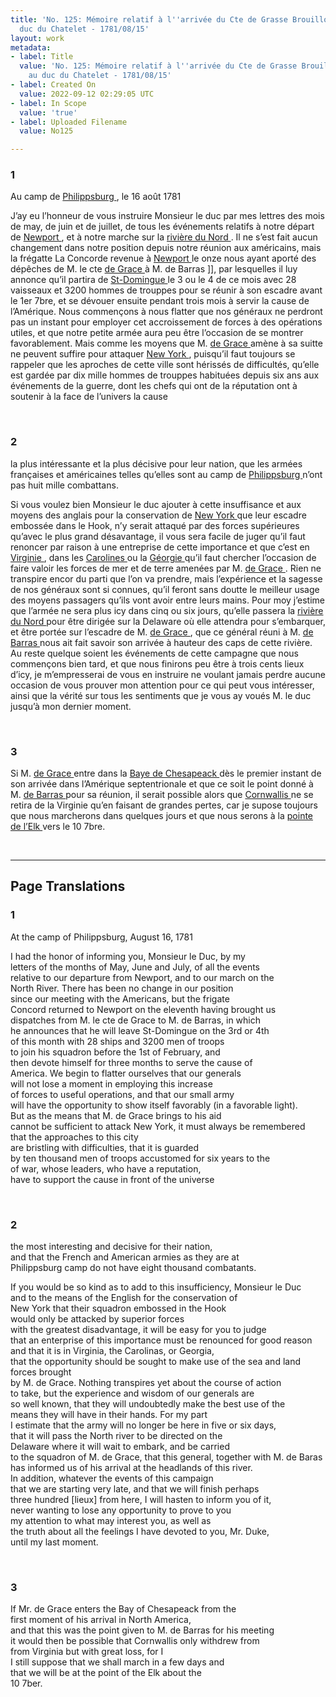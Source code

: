 ```yaml
---
title: 'No. 125: Mémoire relatif à l''arrivée du Cte de Grasse Brouillon lettre au
  duc du Chatelet - 1781/08/15'
layout: work
metadata:
- label: Title
  value: 'No. 125: Mémoire relatif à l''arrivée du Cte de Grasse Brouillon lettre
    au duc du Chatelet - 1781/08/15'
- label: Created On
  value: 2022-09-12 02:29:05 UTC
- label: In Scope
  value: 'true'
- label: Uploaded Filename
  value: No125

---
```

<div class="pages">
<div id="page-32541634">
<h3><a name="page-32541634">1</a></h3>
<div class="page-content">
<p>Au camp de <a href="../subjects/32162963" title=" Philippsburg "> Philippsburg </a>, le 16 août 1781</p>
<p>J’ay eu l’honneur de vous instruire Monsieur le duc par mes<span class="line-break"> </span>lettres des mois de may, de juin et de juillet, de tous les événements <span class="line-break"> </span>relatifs à notre départ de <a href="../subjects/32162914" title=" Newport "> Newport </a> , et à notre marche sur la <span class="line-break"> </span><a href="../subjects/32162961" title=" rivière du Nord "> rivière du Nord </a>. Il ne s’est fait aucun changement dans notre <span class="line-break"> </span>position depuis notre réunion aux américains, mais la frégatte <span class="line-break"> </span>La Concorde revenue à <a href="../subjects/32162914" title=" Newport "> Newport </a> le onze nous ayant aporté <span class="line-break"> </span>des dépêches de M. le cte <a href="../subjects/32162948" title=" de Grace "> de Grace </a> à M. de Barras ]], par lesquelles <span class="line-break"> </span>il luy annonce qu’il partira de <a href="../subjects/32162964" title=" St-Domingue "> St-Domingue </a> le 3 ou le 4 <span class="line-break"> </span>de ce mois avec 28 vaisseaux et 3200 hommes de trouppes <span class="line-break"> </span>pour se réunir à son escadre avant le 1er 7bre, et se <span class="line-break"> </span>dévouer ensuite pendant trois mois à servir la cause de <span class="line-break"> </span>l’Amérique. Nous commençons à nous flatter que nos généraux <span class="line-break"> </span>ne perdront pas un instant pour employer cet accroissement <span class="line-break"> </span>de forces à des opérations utiles, et que notre petite armée <span class="line-break"> </span>aura peu être l’occasion de se montrer favorablement. <span class="line-break"> </span>Mais comme les moyens que M. <a href="../subjects/32162948" title=" de Grace "> de Grace </a> amène à sa suitte <span class="line-break"> </span>ne peuvent suffire pour attaquer <a href="../subjects/32162830" title=" New York "> New York </a>, puisqu’il <span class="line-break"> </span>faut toujours se rappeler que les aproches de cette ville <span class="line-break"> </span>sont hérissés de difficultés, qu’elle est gardée par dix <span class="line-break"> </span>mille hommes de trouppes habituées depuis six ans aux <span class="line-break"> </span>événements de la guerre, dont les chefs qui ont de la <span class="line-break"> </span>réputation ont à soutenir à la face de l’univers la cause <span class="line-break"> </span></p>
</div>
</div>
<br />
<div id="page-32541635">
<h3><a name="page-32541635">2</a></h3>
<div class="page-content">
<p>la plus intéressante et la plus décisive pour leur nation, <span class="line-break"> </span>que les armées françaises et américaines telles qu’elles sont au <span class="line-break"> </span>camp de <a href="../subjects/32162963" title=" Philippsburg "> Philippsburg </a> n’ont pas huit mille combattans.</p>
<p>Si vous voulez bien Monsieur le duc ajouter à cette insuffisance <span class="line-break"> </span>et aux moyens des anglais pour la conservation de <span class="line-break"> </span><a href="../subjects/32162830" title=" New York "> New York </a> que leur escadre embossée dans le Hook, <span class="line-break"> </span>n’y serait attaqué par des forces supérieures qu’avec le <span class="line-break"> </span>plus grand désavantage, il vous sera facile de juger qu’il <span class="line-break"> </span>faut renoncer par raison à une entreprise de cette importance <span class="line-break"> </span>et que c’est en <a href="../subjects/32162817" title=" Virginie "> Virginie </a>, dans les <a href="../subjects/32162965" title=" Carolines "> Carolines </a> ou la <a href="../subjects/32162966" title=" Géorgie "> Géorgie </a> qu’il faut chercher <span class="line-break"> </span>l’occasion de faire valoir les forces de mer et de terre amenées <span class="line-break"> </span>par M. <a href="../subjects/32162948" title=" de Grace "> de Grace </a>. Rien ne transpire encor du parti que l’on <span class="line-break"> </span>va prendre, mais l’expérience et la sagesse de nos généraux sont <span class="line-break"> </span>si connues, qu’il feront sans doutte le meilleur usage des <span class="line-break"> </span>moyens passagers qu’ils vont avoir entre leurs mains. Pour moy <span class="line-break"> </span>j’estime que l’armée ne sera plus icy dans cinq ou six jours, <span class="line-break"> </span>qu’elle passera la <a href="../subjects/32162961" title=" rivière du Nord "> rivière du Nord </a> pour être dirigée sur la <span class="line-break"> </span>Delaware où elle attendra pour s’embarquer, et être portée sur <span class="line-break"> </span>l’escadre de M. <a href="../subjects/32162948" title=" de Grace "> de Grace </a>, que ce général réuni à M. <a href="../subjects/32162950" title=" de Barras "> de Barras </a> nous <span class="line-break"> </span>ait fait savoir son arrivée à hauteur des caps de cette rivière. <span class="line-break"> </span>Au reste quelque soient les événements de cette campagne <span class="line-break"> </span>que nous commençons bien tard, et que nous finirons peu être à <span class="line-break"> </span>trois cents lieux d’icy, je m’empresserai de vous en instruire <span class="line-break"> </span>ne voulant jamais perdre aucune occasion de vous prouver <span class="line-break"> </span>mon attention pour ce qui peut vous intéresser, ainsi que <span class="line-break"> </span>la vérité sur tous les sentiments que je vous ay voués M. le duc <span class="line-break"> </span>jusqu’à mon dernier moment. </p>
</div>
</div>
<br />
<div id="page-32541636">
<h3><a name="page-32541636">3</a></h3>
<div class="page-content">
<p>Si M. <a href="../subjects/32162948" title=" de Grace "> de Grace </a> entre dans la <a href="../subjects/32162873" title=" Baye de Chesapeack "> Baye de Chesapeack </a> dès le <span class="line-break"> </span>premier instant de son arrivée dans l’Amérique septentrionale <span class="line-break"> </span>et que ce soit le point donné à M. <a href="../subjects/32162950" title=" de Barras "> de Barras </a> pour sa réunion, <span class="line-break"> </span>il serait possible alors que <a href="../subjects/32162980" title="Charles Cornwallis, 1st Marquess Cornwallis"> Cornwallis </a> ne se retira de <span class="line-break"> </span>la Virginie qu’en faisant de grandes pertes, car je <span class="line-break"> </span>supose toujours que nous marcherons dans quelques <span class="line-break"> </span>jours et que nous serons à la <a href="../subjects/32162812" title=" pointe de l’Elk "> pointe de l’Elk </a> vers le <span class="line-break"> </span>10 7bre. </p>
</div>
</div>
<br />
</div>
<hr />
<h2 class="divider">Page Translations</h2>
<div class="pages">
<div id="translation-32541634">
<h3>1</h3>
<div class="page-content">
<p>At the camp of Philippsburg, August 16, 1781</p>
<p>I had the honor of informing you, Monsieur le Duc, by my <br/>
letters of the months of May, June and July, of all the events <br/>
relative to our departure from Newport, and to our march on the<br/>
North River. There has been no change in our position <br/>
since our meeting with the Americans, but the frigate<br/>
Concord returned to Newport on the eleventh having brought us<br/>
dispatches from M. le cte de Grace to M. de Barras, in which <br/>
he announces that he will leave St-Domingue on the 3rd or 4th <br/>
of this month with 28 ships and 3200 men of troops<br/>
to join his squadron before the 1st of February, and <br/>
then devote himself for three months to serve the cause of<br/>
America. We begin to flatter ourselves that our generals<br/>
will not lose a moment in employing this increase <br/>
of forces to useful operations, and that our small army <br/>
will have the opportunity to show itself favorably (in a favorable light).<br/>
But as the means that M. de Grace brings to his aid<br/>
cannot be sufficient to attack New York, it must always be remembered<br/>
that the approaches to this city <br/>
are bristling with difficulties, that it is guarded <br/>
by ten thousand men of troops accustomed for six years to the<br/>
of war, whose leaders, who have a reputation, <br/>
have to support the cause in front of the universe</p>
</div>
</div>
<br />
<div id="translation-32541635">
<h3>2</h3>
<div class="page-content">
<p>the most interesting and decisive for their nation,<br/>
and that the French and American armies as they are at <br/>
Philippsburg camp do not have eight thousand combatants.</p>
<p>If you would be so kind as to add to this insufficiency, Monsieur le Duc<br/>
and to the means of the English for the conservation of<br/>
New York that their squadron embossed in the Hook<br/>
would only be attacked by superior forces <br/>
with the greatest disadvantage, it will be easy for you to judge <br/>
that an enterprise of this importance must be renounced for good reason<br/>
and that it is in Virginia, the Carolinas, or Georgia, <br/>
that the opportunity should be sought to make use of the sea and land forces brought<br/>
by M. de Grace. Nothing transpires yet about the course of action <br/>
to take, but the experience and wisdom of our generals are <br/>
so well known, that they will undoubtedly make the best use of the<br/>
means they will have in their hands. For my part<br/>
I estimate that the army will no longer be here in five or six days,<br/>
that it will pass the North river to be directed on the <br/>
Delaware where it will wait to embark, and be carried <br/>
to the squadron of M. de Grace, that this general, together with M. de Baras<br/>
has informed us of his arrival at the headlands of this river.<br/>
In addition, whatever the events of this campaign<br/>
that we are starting very late, and that we will finish perhaps<br/>
three hundred <span class="unclear">[lieux]</span> from here, I will hasten to inform you of it, <br/>
never wanting to lose any opportunity to prove to you<br/>
my attention to what may interest you, as well as <br/>
the truth about all the feelings I have devoted to you, Mr. Duke, <br/>
until my last moment.</p>
</div>
</div>
<br />
<div id="translation-32541636">
<h3>3</h3>
<div class="page-content">
<p>If Mr. de Grace enters the Bay of Chesapeack from the<br/>
first moment of his arrival in North America, <br/>
and that this was the point given to M. de Barras for his meeting<br/>
it would then be possible that Cornwallis only withdrew from<br/>
from Virginia but with great loss, for I <br/>
I still suppose that we shall march in a few days and <br/>
that we will be at the point of the Elk about the<br/>
10 7ber.</p>
</div>
</div>
<br />
</div>

